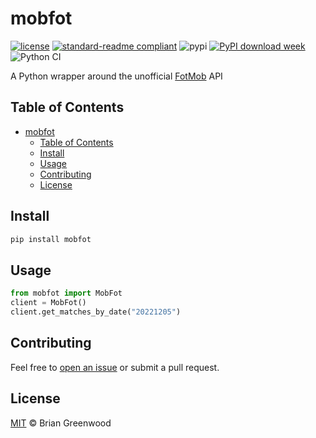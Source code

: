 # mobfot

[![license](https://img.shields.io/github/license/bgrnwd/mobfot.svg)](LICENSE)
[![standard-readme compliant](https://img.shields.io/badge/readme%20style-standard-brightgreen.svg?style=flat-square)](https://github.com/RichardLitt/standard-readme)
![pypi](https://img.shields.io/pypi/v/mobfot?color=green)
[![PyPI download week](https://img.shields.io/pypi/dw/mobfot.svg)](https://pypi.python.org/pypi/mobfot/)
![Python CI](https://github.com/bgrnwd/mobfot/workflows/Python%20CI/badge.svg)

A Python wrapper around the unofficial [FotMob](https://www.fotmob.com/) API

## Table of Contents

- [mobfot](#mobfot)
  - [Table of Contents](#table-of-contents)
  - [Install](#install)
  - [Usage](#usage)
  - [Contributing](#contributing)
  - [License](#license)

## Install

```sh
pip install mobfot
```

## Usage

```python
from mobfot import MobFot
client = MobFot()
client.get_matches_by_date("20221205")
```

## Contributing

Feel free to [open an issue](https://github.com/bgrnwd/mobfot/issues/new) or submit a pull request.

## License

[MIT](./LICENSE) © Brian Greenwood
